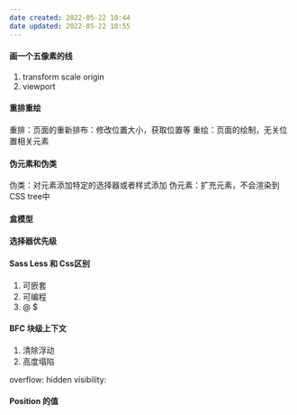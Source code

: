 ```yaml
---
date created: 2022-05-22 10:44
date updated: 2022-05-22 10:55
---
```


#### 画一个五像素的线

1. transform scale origin
2. viewport

#### 重排重绘

重排：页面的重新排布：修改位置大小，获取位置等
重绘：页面的绘制，无关位置相关元素

#### 伪元素和伪类

伪类：对元素添加特定的选择器或者样式添加
伪元素：扩充元素，不会渲染到CSS tree中

#### 盒模型

#### 选择器优先级

#### Sass Less 和 Css区别

1. 可嵌套
2. 可编程
3. @ $

#### BFC 块级上下文

1. 清除浮动
2. 高度塌陷

overflow: hidden
visibility: 

#### Position 的值
